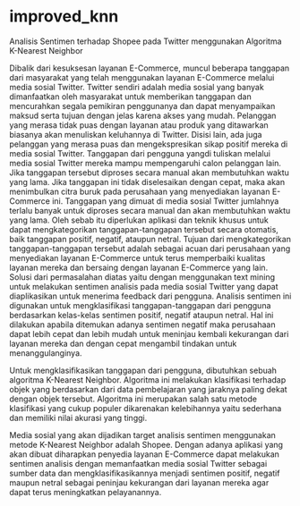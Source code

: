 # improved_knn
Analisis Sentimen terhadap Shopee pada Twitter menggunakan Algoritma K-Nearest Neighbor

Dibalik dari kesuksesan layanan E-Commerce, muncul beberapa tanggapan
dari masyarakat yang telah menggunakan layanan E-Commerce melalui media
sosial Twitter. Twitter sendiri adalah media sosial yang banyak dimanfaatkan
oleh masyarakat untuk memberikan tanggapan dan mencurahkan segala
pemikiran penggunanya dan dapat menyampaikan maksud serta tujuan dengan
jelas karena akses yang mudah. Pelanggan yang merasa tidak puas dengan
layanan atau produk yang ditawarkan biasanya akan menuliskan keluhannya di
Twitter. Disisi lain, ada juga pelanggan yang merasa puas dan mengekspresikan
sikap positif mereka di media sosial Twitter. Tanggapan dari pengguna yangdi
tuliskan melalui media sosial Twitter mereka mampu mempengaruhi calon
pelanggan lain. Jika tanggapan tersebut diproses secara manual akan
membutuhkan waktu yang lama. Jika tanggapan ini tidak diselesaikan dengan
cepat, maka akan menimbulkan citra buruk pada perusahaan yang menyediakan
layanan E-Commerce ini. Tanggapan yang dimuat di media sosial Twitter
jumlahnya terlalu banyak untuk diproses secara manual dan akan membutuhkan
waktu yang lama. Oleh sebab itu diperlukan aplikasi dan teknik khusus untuk
dapat mengkategorikan tanggapan-tanggapan tersebut secara otomatis, baik
tanggapan positif, negatif, ataupun netral. Tujuan dari mengkategorikan
tanggapan-tanggapan tersebut adalah sebagai acuan dari perusahaan yang
menyediakan layanan E-Commerce untuk terus memperbaiki kualitas layanan
mereka dan bersaing dengan layanan E-Commerce yang lain.
Solusi dari permasalahan diatas yaitu dengan menggunakan text mining
untuk melakukan sentimen analisis pada media sosial Twitter yang dapat
diaplikasikan untuk menerima feedback dari pengguna. Analisis sentimen ini
digunakan untuk mengklasifikasi tanggapan-tanggapan dari pengguna
berdasarkan kelas-kelas sentimen positif, negatif ataupun netral. Hal ini
dilakukan apabila ditemukan adanya sentimen negatif maka perusahaan dapat
lebih cepat dan lebih mudah untuk meninjau kembali kekurangan dari layanan
mereka dan dengan cepat mengambil tindakan untuk menanggulanginya.

Untuk mengklasifikasikan tanggapan dari pengguna, dibutuhkan sebuah
algoritma K-Nearest Neighbor. Algoritma ini melakukan klasifikasi terhadap
objek yang berdasarkan dari data pembelajaran yang jaraknya paling dekat
dengan objek tersebut. Algoritma ini merupakan salah satu metode klasifikasi
yang cukup populer dikarenakan kelebihannya yaitu sederhana dan memiliki
nilai akurasi yang tinggi.

Media sosial yang akan dijadikan target analisis sentimen menggunakan
metode K-Nearest Neighbor adalah Shopee. Dengan adanya aplikasi yang akan
dibuat diharapkan penyedia layanan E-Commerce dapat melakukan sentimen
analisis dengan memanfaatkan media sosial Twitter sebagai sumber data dan
mengklasifikasikannya menjadi sentimen positif, negatif maupun netral sebagai
peninjau kekurangan dari layanan mereka agar dapat terus meningkatkan
pelayanannya.
